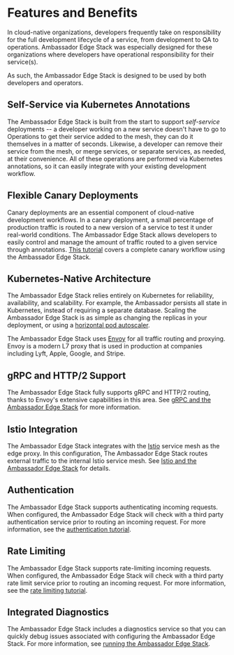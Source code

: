 # Features and Benefits

In cloud-native organizations, developers frequently take on responsibility for the full development lifecycle of a service, from development to QA to operations. Ambassador Edge Stack was especially designed for these organizations where developers have operational responsibility for their service(s).

As such, the Ambassador Edge Stack is designed to be used by both developers and operators.

## Self-Service via Kubernetes Annotations

The Ambassador Edge Stack is built from the start to support _self-service_ deployments -- a developer working on a new service doesn't have to go to Operations to get their service added to the mesh, they can do it themselves in a matter of seconds. Likewise, a developer can remove their service from the mesh, or merge services, or separate services, as needed, at their convenience. All of these operations are performed via Kubernetes annotations, so it can easily integrate with your existing development workflow.

## Flexible Canary Deployments

Canary deployments are an essential component of cloud-native development workflows. In a canary deployment, a small percentage of production traffic is routed to a new version of a service to test it under real-world conditions. The Ambassador Edge Stack allows developers to easily control and manage the amount of traffic routed to a given service through annotations. [This tutorial](https://www.datawire.io/faster/canary-workflow/) covers a complete canary workflow using the Ambassador Edge Stack.

## Kubernetes-Native Architecture

The Ambassador Edge Stack relies entirely on Kubernetes for reliability, availability, and scalability. For example, the Ambassador persists all state in Kubernetes, instead of requiring a separate database. Scaling the Ambassador Edge Stack is as simple as changing the replicas in your deployment, or using a [horizontal pod autoscaler](https://kubernetes.io/docs/tasks/run-application/horizontal-pod-autoscale/).

The Ambassador Edge Stack uses [Envoy](https://www.envoyproxy.io) for all traffic routing and proxying. Envoy is a modern L7 proxy that is used in production at companies including Lyft, Apple, Google, and Stripe.

## gRPC and HTTP/2 Support

The Ambassador Edge Stack fully supports gRPC and HTTP/2 routing, thanks to Envoy's extensive capabilities in this area. See [gRPC and the Ambassador Edge Stack](../../user-guide/grpc) for more information.

## Istio Integration

The Ambassador Edge Stack integrates with the [Istio](https://istio.io) service mesh as the edge proxy. In this configuration, The Ambassador Edge Stack routes external traffic to the internal Istio service mesh. See [Istio and the Ambassador Edge Stack](../../user-guide/with-istio) for details.

## Authentication

The Ambassador Edge Stack supports authenticating incoming requests. When configured, the Ambassador Edge Stack will check with a third party authentication service prior to routing an incoming request. For more information, see the [authentication tutorial](../../user-guide/auth-tutorial).

## Rate Limiting

The Ambassador Edge Stack supports rate-limiting incoming requests. When configured, the Ambassador Edge Stack will check with a third party rate limit service prior to routing an incoming request. For more information, see the [rate limiting tutorial](../../user-guide/rate-limiting-tutorial).

## Integrated Diagnostics

The Ambassador Edge Stack includes a diagnostics service so that you can quickly debug issues associated with configuring the Ambassador Edge Stack. For more information, see [running the Ambassador Edge Stack](../../reference/running).
